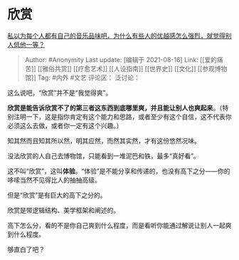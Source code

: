 # 欣赏
[私以为每个人都有自己的音乐品味吧，为什么有些人的优越感怎么强烈，就觉得别人低他一等？](https://www.zhihu.com/question/389418584/answer/2061630117)

> Author: #Anonymity
> Last update: [编辑于 2021-08-16]
> Link: [[爱的痛苦]] [[雅俗共赏]] [[疗愈艺术]] [[人设指南]] [[世界史]] [[文化]] [[参观博物馆]]
> Tag: #内外 #文艺
> 评论区：
> 泛讨论：

这么说吧，“欣赏”并不是“我觉得爽”。

**欣赏是能告诉欣赏不了的第三者这东西到底哪里爽，并且能让别人也爽起来**。（特别注明一下，这是指你肯定有这个能力和思路，或者至少有这个自信，这不代表你必须这么去做，或者你一定有这个兴趣。）

知其然而且知其所以然，明其应然，而然其实然，才有这份悠然况味。

没法欣赏的人自己去博物馆，只能看到一堆泥巴和铁，最多“真好看”。

这不叫“欣赏”，这叫**体验**。“体验”是不能分享和传递的，也没有高下之分——你的哆嗦当然不见得比人的抽抽高级。

但是“欣赏”是有巨大的高下之分的。

欣赏是带逻辑结构、美学框架和阐述的。

高下怎么分，看的不是你自己爽到什么程度，而是看听你能通过解说让别人一起爽到什么程度。

够直白了吧？
